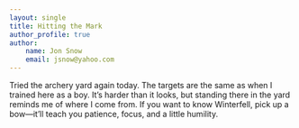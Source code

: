 ```yaml
---
layout: single
title: Hitting the Mark
author_profile: true
author:
    name: Jon Snow
    email: jsnow@yahoo.com
---
```


Tried the archery yard again today. The targets are the same as when I trained here as a boy. It’s harder than it looks, but standing there in the yard reminds me of where I come from. If you want to know Winterfell, pick up a bow—it’ll teach you patience, focus, and a little humility.
